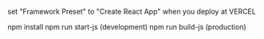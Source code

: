 set "Framework Preset" to "Create React App" when you deploy at VERCEL 

npm install
npm run start-js (development)
npm run build-js (production)
